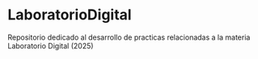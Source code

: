 # LaboratorioDigital
Repositorio dedicado al desarrollo de practicas relacionadas a la materia Laboratorio Digital (2025)
